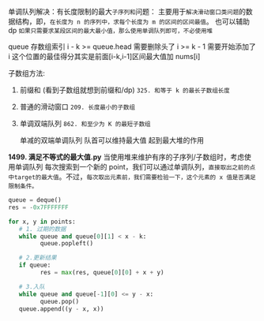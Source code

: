 单调队列解决：有长度限制的最大`子序列和`问题：
主要用于`解决滑动窗口类问题`的数据结构，即，`在长度为 n 的序列中，求每个长度为 m 的区间的区间最值`。
也可以辅助 dp
`如果只需要求某段区间的最大最小值，那么使用单调队列即可，不必使用堆`

queue 存数组索引
i - k >= queue.head 需要删除头了
i >= k - 1 需要开始添加了
i 这个位置的最佳得分其实是前面[i-k,i-1]区间最大值加 nums[i]

子数组方法:

1. 前缀和 (看到子数组就想到前缀和/dp)
   `325. 和等于 k 的最长子数组长度`
2. 普通的滑动窗口
   `209. 长度最小的子数组`
3. 单调双端队列
   `862. 和至少为 K 的最短子数组`

   单减的双端单调队列 队首可以维持最大值 起到最大堆的作用

**1499. 满足不等式的最大值.py**
当使用堆来维护有序的子序列/子数组时，考虑使用单调队列
每次搜索到一个新的 point，我们可以通过单调队列，`直接取出之前的点中target的最大值`。不过，`每次取出元素前，我们需要检验一下，这个元素的 x 值是否满足限制条件。`

```Python
queue = deque()
res = -0x7FFFFFFF

for x, y in points:
   # 1. 过期的数据
   while queue and queue[0][1] < x - k:
         queue.popleft()

   # 2.更新结果
   if queue:
         res = max(res, queue[0][0] + x + y)

   # 3.入队
   while queue and queue[-1][0] <= y - x:
         queue.pop()
   queue.append((y - x, x))
```
